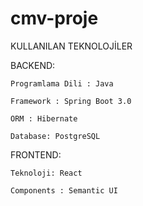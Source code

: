 # cmv-proje

KULLANILAN TEKNOLOJİLER

BACKEND:

  	Programlama Dili : Java
  
  	Framework : Spring Boot 3.0
  
  	ORM : Hibernate
  
  	Database: PostgreSQL
  
  
FRONTEND:

	Teknoloji: React
		
	Components : Semantic UI
  
  
